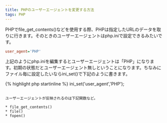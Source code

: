```yaml
---
title: PHPのユーザーエージェントを変更する方法
tags: PHP
---
```


PHPでfile_get_contents()などを使用する際、PHPは指定したURLのデータを取りに行きます。そのときのユーザーエージェントはphp.iniで設定できるみたいです。

```ini
user_agent='PHP'
```

上記のようにphp.iniを編集するとユーザーエージェントは「PHP」になります。初期の状態だとユーザーエージェント無しということになります。ちなみにファイル毎に設定したいならini_set()で下記のように書きます。

{% highlight php startinline %}
ini_set('user_agent','PHP');
```

ユーザーエージェントが反映されるのは下記関数など。

* file_get_contents()
* file()
* fopen()
